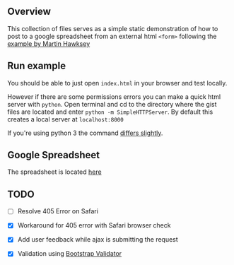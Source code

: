## Overview

This collection of files serves as a simple static demonstration of how to post to a google spreadsheet from an external html `<form>` following the [example by Martin Hawksey](http://mashe.hawksey.info/2014/07/google-sheets-as-a-database-insert-with-apps-script-using-postget-methods-with-ajax-example/) 

## Run example

You should be able to just open `index.html` in your browser and test locally. 

However if there are some permissions errors you can make a quick html server with `python`. Open terminal and cd to the directory where the gist files are located and enter `python -m SimpleHTTPServer`. By default this creates a local server at `localhost:8000`

If you're using python 3 the command [differs slightly](http://stackoverflow.com/questions/530787/simple-http-web-server).

## Google Spreadsheet

The spreadsheet is located [here](https://docs.google.com/spreadsheets/d/1j14zFVZ6QGV6mxMq_YfsI3_56hT68sRzvY5lOW7cuB8/edit?usp=sharing)

## TODO

- [ ] Resolve 405 Error on Safari
- [x] Workaround for 405 error with Safari browser check
- [x] Add user feedback while ajax is submitting the request
- [x] Validation using [Bootstrap Validator](https://github.com/nghuuphuoc/bootstrapvalidator)

